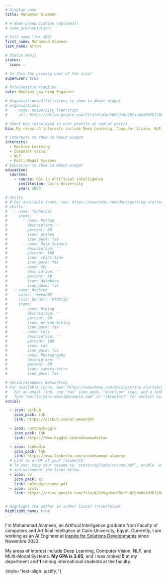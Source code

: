 ```yaml
---
# Display name
title: Mohammad Alameen 

# # Name pronunciation (optional)
# name_pronunciation: 

# Full name (for SEO)
first_name: Mohammad Alameen
last_name: Artan

# Status emoji
status:
  icon: ☕️

# Is this the primary user of the site?
superuser: true

# Role/position/tagline
role: Machine Learning Engineer

# Organizations/Affiliations to show in About widget
# organizations:
#   - name: University Transcript
#     url: https://drive.google.com/file/d/1Cwuk0OrJxBb2R7xoAvSMnFDlC80e5PyQ/view?usp=sharing

# Short bio (displayed in user profile at end of posts)
bio: My research interests include Deep Learning, Computer Vision, NLP, and Multi-Modal Systems.

# Interests to show in About widget
interests: 
  - Machine Learning 
  - Computer vision
  - NLP
  - Multi-Modal Systems
# Education to show in About widget
education:
  courses:
    - course: BSc in Artificial intelligence
      institution: Cairo University 
      year: 2023

# Skills
# # For available icons, see: https://wowchemy.com/docs/getting-started/page-builder/#icons
# skills:
#   - name: Technical
#     items:
#       - name: Python
#         description: ''
#         percent: 80
#         icon: python
#         icon_pack: fab
#       - name: Data Science
#         description: ''
#         percent: 100
#         icon: chart-line
#         icon_pack: fas
#       - name: SQL
#         description: ''
#         percent: 40
#         icon: database
#         icon_pack: fas
#   - name: Hobbies
#     color: '#eeac02'
#     color_border: '#f0bf23'
#     items:
#       - name: Hiking
#         description: ''
#         percent: 60
#         icon: person-hiking
#         icon_pack: fas
#       - name: Cats
#         description: ''
#         percent: 100
#         icon: cat
#         icon_pack: fas
#       - name: Photography
#         description: ''
#         percent: 80
#         icon: camera-retro
#         icon_pack: fas

# Social/Academic Networking
# For available icons, see: https://wowchemy.com/docs/getting-started/page-builder/#icons
#   For an email link, use "fas" icon pack, "envelope" icon, and a link in the
#   form "mailto:your-email@example.com" or "/#contact" for contact widget.
social:

  - icon: github
    icon_pack: fab
    link: https://github.com/al-ameen007

  - icon: custom/kaggle
    icon_pack: fab
    link: https://www.kaggle.com/mohammadartan

  - icon: linkedin
    icon_pack: fab
    link: https://www.linkedin.com/in/mohammad-alameen
  # Link to a PDF of your resume/CV.
  # To use: copy your resume to `static/uploads/resume.pdf`, enable `ai` icons in `params.yaml`,
  # and uncomment the lines below.
  - icon: cv
    icon_pack: ai
    link: uploads/resume.pdf
  - icon: arxiv
    link: https://drive.google.com/file/d/14Syp6avRBxrP-QIgHnKoAdJD3j0wBrXh/view?usp=sharing


# Highlight the author in author lists? (true/false)
highlight_name: true
---
```


I'm Mohammad Alameen, an Artifical Intelligence graduate from Faculty of computers and Artifical Intellignce at Cairo University, Egypt. Currently, I am working as an AI Engineer at [Inspire for Solutions Developments](https://www.linkedin.com/company/inspire-for-solutions-development/) since Novembre 2023. 

My areas of interest include Deep Learning, Computer Vision, NLP, and Multi-Modal Systems. **My GPA is 3.65**, and I was ranked **5** at my department and **1** among international students at the faculty.

<!-- All my academic documents can be find through the following link: [Academic Documents](https://drive.google.com/drive/folders/1J1sr18AcUmAz6W3MrIkWJ2xpWHlXXjSp?usp=sharing) -->

{style="text-align: justify;"}

